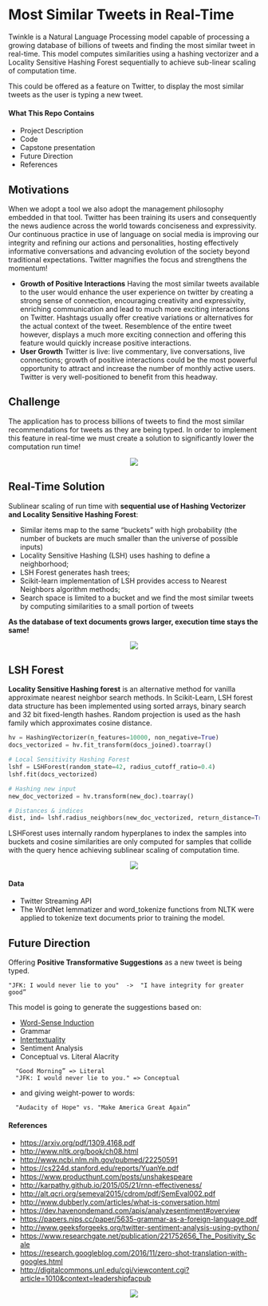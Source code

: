 # Most Similar Tweets in Real-Time

Twinkle is a Natural Language Processing model capable of processing a growing database of billions of tweets and finding the most similar tweet in real-time. This model computes similarities using a hashing vectorizer and a Locality Sensitive Hashing Forest sequentially to achieve sub-linear scaling of computation time.

This could be offered as a feature on Twitter, to display the most similar tweets as the user is typing a new tweet.

#### What This Repo Contains

- Project Description
- Code
- Capstone presentation
- Future Direction
- References

## Motivations

When we adopt a tool we also adopt the management philosophy embedded in that tool. Twitter has been training its users and consequently the news audience across the world towards conciseness and expressivity. Our continuous practice in use of language on social media is improving our integrity and refining our actions and personalities, hosting effectively informative conversations and advancing evolution of the society beyond traditional expectations. Twitter magnifies the focus and strengthens the momentum!


- **Growth of Positive Interactions** Having the most similar tweets available to the user would enhance the user experience on twitter by creating a strong sense of connection, encouraging creativity and expressivity, enriching communication and lead to much more exciting interactions on Twitter. Hashtags usually offer creative variations or alternatives for the actual context of the tweet. Resemblence of the entire tweet however, displays a much more exciting connection and offering this feature would quickly increase positive interactions.
- **User Growth** Twitter is live: live commentary, live conversations, live connections; growth of positive interactions could be the most powerful opportunity to attract and increase the number of monthly active users. Twitter is very well-positioned to benefit from this headway.


 <!--<div align="center"><img src="https://github.com/minoobeyzavi/Twinkle/blob/master/APP/static/img/TwitterStats.png"></div>-->

## Challenge

The application has to process billions of tweets to find the most similar recommendations for tweets as they are being typed. In order to implement this feature in real-time we must create a solution to significantly lower the computation run time!

<div align="center"><img src="https://github.com/minoobeyzavi/Twinkle/blob/master/APP/static/img/Twinkle.png"></div>


## Real-Time Solution

Sublinear scaling of run time with <b>sequential use of Hashing Vectorizer and Locality Sensitive Hashing Forest</b>:
- Similar items map to the same “buckets” with high probability (the number of buckets are much smaller than the universe of possible inputs)
- Locality Sensitive Hashing (LSH) uses hashing to define a neighborhood;
- LSH Forest generates hash trees;
- Scikit-learn implementation of LSH provides access to Nearest Neighbors algorithm methods;
- Search space is limited to a bucket and we find the most similar tweets by computing similarities to a small portion of tweets

<b>As the database of text documents grows larger, execution time stays the same!</b>

<div align="center"><img src=https://github.com/minoobeyzavi/Twinkle/blob/master/APP/static/img/Solution.png></div>

## LSH Forest
<b>Locality Sensitive Hashing forest</b> is an alternative method for vanilla approximate nearest neighbor search methods. In Scikit-Learn, LSH forest data structure has been implemented using sorted arrays, binary search and 32 bit fixed-length hashes. Random projection is used as the hash family which approximates cosine distance.

```python
hv = HashingVectorizer(n_features=10000, non_negative=True)
docs_vectorized = hv.fit_transform(docs_joined).toarray()

# Local Sensitivity Hashing Forest
lshf = LSHForest(random_state=42, radius_cutoff_ratio=0.4)
lshf.fit(docs_vectorized)

# Hashing new input
new_doc_vectorized = hv.transform(new_doc).toarray()

# Distances & indices
dist, ind= lshf.radius_neighbors(new_doc_vectorized, return_distance=True)
```

LSHForest uses internally random hyperplanes to index the samples into buckets and cosine similarities are only computed for samples that collide with the query hence achieving sublinear scaling of computation time.


<div align="center"><img src=https://github.com/minoobeyzavi/Twinkle/blob/master/APP/static/img/screenshot01.png></div>

#### Data

- Twitter Streaming API
- The WordNet lemmatizer and word_tokenize functions from NLTK were applied to tokenize text documents prior to training the model.

## Future Direction

Offering <b>Positive Transformative Suggestions</b> as a new tweet is being typed.
```
"JFK: I would never lie to you"  ->  "I have integrity for greater good”
```
This model is going to generate the suggestions based on:

  * <a href="https://en.wikipedia.org/wiki/Word-sense_induction">Word-Sense Induction</a>
  * Grammar
  * <a href="https://en.wikipedia.org/wiki/Intertextuality">Intertextuality</a>
  * Sentiment Analysis
  * Conceptual vs. Literal Alacrity</br>
```
  "Good Morning” => Literal
  "JFK: I would never lie to you." => Conceptual
```
  * and giving weight-power to words:</br>
```
  "Audacity of Hope" vs. "Make America Great Again”
```

#### References

* https://arxiv.org/pdf/1309.4168.pdf
* http://www.nltk.org/book/ch08.html
* http://www.ncbi.nlm.nih.gov/pubmed/22250591
* https://cs224d.stanford.edu/reports/YuanYe.pdf
* https://www.producthunt.com/posts/unshakespeare
* http://karpathy.github.io/2015/05/21/rnn-effectiveness/
* http://alt.qcri.org/semeval2015/cdrom/pdf/SemEval002.pdf
* http://www.dubberly.com/articles/what-is-conversation.html
* https://dev.havenondemand.com/apis/analyzesentiment#overview
* https://papers.nips.cc/paper/5635-grammar-as-a-foreign-language.pdf
* http://www.geeksforgeeks.org/twitter-sentiment-analysis-using-python/
* https://www.researchgate.net/publication/221752656_The_Positivity_Scale
* https://research.googleblog.com/2016/11/zero-shot-translation-with-googles.html
* http://digitalcommons.unl.edu/cgi/viewcontent.cgi?article=1010&context=leadershipfacpub

<div align="center"><img src=https://github.com/minoobeyzavi/Twinkle/blob/master/APP/static/img/Twitter.png></div>
